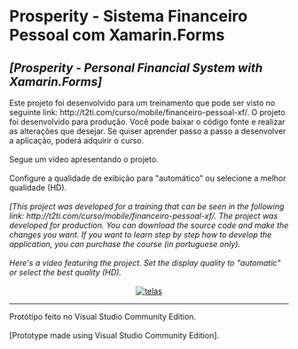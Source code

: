 <html>
						<h1>Prosperity - Sistema Financeiro Pessoal com Xamarin.Forms</h1>
	<h2><i>[Prosperity - Personal Financial System with Xamarin.Forms]</i></h2>
	Este projeto foi desenvolvido para um treinamento que pode ser visto no seguinte 
  link: http://t2ti.com/curso/mobile/financeiro-pessoal-xf/. 
  O projeto foi desenvolvido para produção. 
  Você pode baixar o código fonte e realizar as alterações que desejar. 
  Se quiser aprender passo a passo a desenvolver a aplicação, poderá adquirir o curso.   
						<br />
						<br />
						Segue um vídeo apresentando o projeto.
						<br />
						<br />
						Configure a qualidade de exibição para "automático" ou selecione a melhor qualidade (HD).
	<br /><br />
	<i>
[This project was developed for a training that can be seen in the following link: http://t2ti.com/curso/mobile/financeiro-pessoal-xf/. The project was developed for production. You can download the source code and make the changes you want. If you want to learn step by step how to develop the application, you can purchase the course (in portuguese only).
<br /><br />
Here's a video featuring the project. Set the display quality to "automatic" or select the best quality (HD).
</i>
						<br />
						<br />
							<center>	
								<a href="https://www.youtube.com/embed/tpfYKM9xCa8?rel=0">
									<img src="https://img.youtube.com/vi/tpfYKM9xCa8/maxresdefault.jpg" alt="telas" /> </a>
				</center>
							<hr />
						Protótipo feito no Visual Studio Community Edition. 
	<br /><br />
	[Prototype made using Visual Studio Community Edition].
</html>
